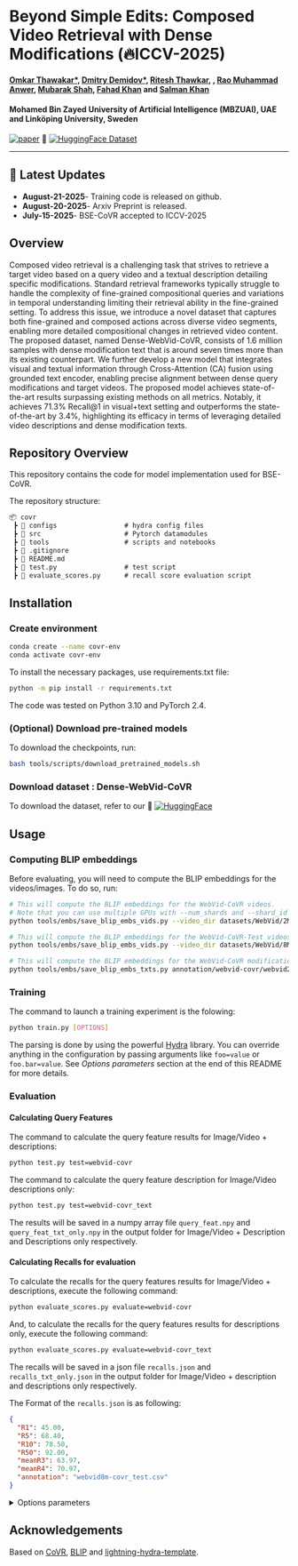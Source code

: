 
# Beyond Simple Edits: Composed Video Retrieval with Dense Modifications (🔥ICCV-2025)

#### [Omkar Thawakar*](https://scholar.google.com/citations?user=flvl5YQAAAAJ&hl=en), [Dmitry Demidov*](https://scholar.google.com/citations?user=k3euI0sAAAAJ&hl=en), [Ritesh Thawkar](#), , [Rao Muhammad Anwer](https://scholar.google.com/citations?hl=en&authuser=1&user=_KlvMVoAAAAJ), [Mubarak Shah](https://scholar.google.com/citations?user=p8gsO3gAAAAJ&hl=en), [Fahad Khan](https://sites.google.com/view/fahadkhans/home) and [Salman Khan](https://salman-h-khan.github.io/)


#### **Mohamed Bin Zayed University of Artificial Intelligence (MBZUAI), UAE** and Linköping University, Sweden

[![paper](https://img.shields.io/badge/arXiv-Paper-<COLOR>.svg)](https://arxiv.org/abs/2508.14039)
🤗 [![HuggingFace Dataset](https://img.shields.io/badge/HuggingFace-Page-F9D371)](https://huggingface.co/datasets/omkarthawakar/Dense-WebVid-CoVR)


---

## 📢 Latest Updates
- **August-21-2025**- Training code is released on github.
- **August-20-2025**- Arxiv Preprint is released.
- **July-15-2025**- BSE-CoVR accepted to ICCV-2025


## Overview
Composed video retrieval is a challenging task that strives to retrieve a target video based on a query video and a textual description detailing specific modifications. Standard retrieval frameworks typically struggle to handle the complexity of fine-grained compositional queries and variations in temporal understanding limiting their retrieval ability in the fine-grained setting. 
To address this issue, we introduce a novel dataset that captures both fine-grained and composed actions across diverse video segments, enabling more detailed compositional changes in retrieved video content.
The proposed dataset, named Dense-WebVid-CoVR, consists of 1.6 million samples with dense modification text that is around seven times more than its existing counterpart. We further develop a new model that integrates visual and textual information through Cross-Attention (CA) fusion using grounded text encoder, enabling precise alignment between dense query modifications and target videos. The proposed model achieves state-of-the-art results surpassing existing methods on all metrics. Notably, it achieves 71.3\% Recall@1 in visual+text setting and outperforms the state-of-the-art by 3.4\%, highlighting its efficacy in terms of leveraging detailed video descriptions and dense modification texts.

## Repository Overview

This repository contains the code for model implementation used for BSE-CoVR.

The repository structure: 

```markdown
📦 covr
 ┣ 📂 configs                 # hydra config files
 ┣ 📂 src                     # Pytorch datamodules
 ┣ 📂 tools                   # scripts and notebooks
 ┣ 📜 .gitignore
 ┣ 📜 README.md
 ┣ 📜 test.py                 # test script
 ┣ 📜 evaluate_scores.py      # recall score evaluation script
 ```

## Installation

### Create environment

```bash
conda create --name covr-env
conda activate covr-env
```

To install the necessary packages, use requirements.txt file:
```bash
python -m pip install -r requirements.txt
```

The code was tested on Python 3.10 and PyTorch 2.4.


### (Optional) Download pre-trained models

To download the checkpoints, run:
```bash
bash tools/scripts/download_pretrained_models.sh
```

### Download dataset : Dense-WebVid-CoVR

To download the dataset, refer to our 🤗 [![HuggingFace](https://img.shields.io/badge/HuggingFace-Page-F9D371)]([#](https://huggingface.co/datasets/omkarthawakar/Dense-WebVid-CoVR))

## Usage

### Computing BLIP embeddings

Before evaluating, you will need to compute the BLIP embeddings for the videos/images. To do so, run:
```bash
# This will compute the BLIP embeddings for the WebVid-CoVR videos. 
# Note that you can use multiple GPUs with --num_shards and --shard_id
python tools/embs/save_blip_embs_vids.py --video_dir datasets/WebVid/2M/train --todo_ids annotation/webvid-covr/webvid2m-covr_train.csv 

# This will compute the BLIP embeddings for the WebVid-CoVR-Test videos.
python tools/embs/save_blip_embs_vids.py --video_dir datasets/WebVid/8M/train --todo_ids annotation/webvid-covr/webvid8m-covr_test.csv 

# This will compute the BLIP embeddings for the WebVid-CoVR modifications text. Only needed if using the caption retrieval loss (model/loss_terms=si_ti+si_tc).
python tools/embs/save_blip_embs_txts.py annotation/webvid-covr/webvid2m-covr_train.csv datasets/WebVid/2M/blip-vid-embs-large-all
```

### Training

The command to launch a training experiment is the folowing:
```bash
python train.py [OPTIONS]
```
The parsing is done by using the powerful [Hydra](https://github.com/facebookresearch/hydra) library. You can override anything in the configuration by passing arguments like ``foo=value`` or ``foo.bar=value``. See *Options parameters* section at the end of this README for more details.


### Evaluation

#### Calculating Query Features

The command to calculate the query feature results for Image/Video + descriptions:
```bash
python test.py test=webvid-covr
```

The command to calculate the query feature description for Image/Video descriptions only:
```bash
python test.py test=webvid-covr_text
```

The results will be saved in a numpy array file `query_feat.npy` and `query_feat_txt_only.npy` in the output folder for Image/Video + Description and Descriptions only respectively.

#### Calculating Recalls for evaluation

To calculate the recalls for the query features results for Image/Video + descriptions, execute the following command:
```bash
python evaluate_scores.py evaluate=webvid-covr
```

And, to calculate the recalls for the query features results for descriptions only, execute the following command:
```bash
python evaluate_scores.py evaluate=webvid-covr_text
```

The recalls will be saved in a json file `recalls.json` and `recalls_txt_only.json` in the output folder for Image/Video + description and descriptions only respectively.

The Format of the `recalls.json` is as following:
```json
{
  "R1": 45.00,
  "R5": 68.40,
  "R10": 78.50,
  "R50": 92.00,
  "meanR3": 63.97,
  "meanR4": 70.97,
  "annotation": "webvid8m-covr_test.csv"
}
```

<details><summary>Options parameters</summary>


#### Datasets:
- ``data=webvid-covr``: WebVid-CoVR datasets.
- ``data=cirr``: CIRR dataset.
- ``data=fashioniq``: FashionIQ dataset.


#### Models:
- ``model=blip-large``: BLIP model.

#### Tests:
- ``test=all``: Test on WebVid-CoVR, CIRR and all three Fashion-IQ test sets.
- ``test=webvid-covr``: Test on WebVid-CoVR.
- ``test=cirr``: Test on CIRR.
- ``test=fashioniq``: Test on all three Fashion-IQ test sets (``dress``, ``shirt`` and ``toptee``).

#### Checkpoints:
- ``model/ckpt=blip-l-coco``: Default checkpoint for BLIP-L finetuned on COCO.
- ``model/ckpt=webvid-covr``: Default checkpoint for CoVR finetuned on WebVid-CoVR.

#### Training
- ``trainer=gpu``: training with CUDA, change ``devices`` to the number of GPUs you want to use.
- ``trainer=ddp``: training with Distributed Data Parallel (DDP), change ``devices`` and ``num_nodes`` to the number of GPUs and number of nodes you want to use.
- ``trainer=cpu``: training on the CPU (not recommended).

#### Logging
- ``trainer/logger=csv``: log the results in a csv file. Very basic functionality.


#### Machine
- ``machine=server``: You can change the default path to the dataset folder and the batch size. You can create your own machine configuration by adding a new file in ``configs/machine``.

#### Experiment
There are many pre-defined experiments from the paper in ``configs/experiment`` and ``configs/experiment2``. Simply add ``experiment=<experiment>`` or ``experiment2=<experiment>`` to the command line to use them. 

&emsp; 

</details>



## Acknowledgements
Based on [CoVR](https://github.com/lucas-ventura/CoVR), [BLIP](https://github.com/salesforce/BLIP/) and [lightning-hydra-template](https://github.com/ashleve/lightning-hydra-template/tree/main).

